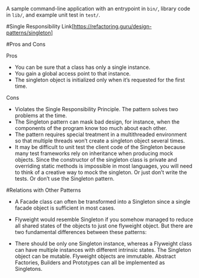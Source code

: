 A sample command-line application with an entrypoint in `bin/`, library code
in `lib/`, and example unit test in `test/`.

#Single Responsibility
Link[https://refactoring.guru/design-patterns/singleton]


#Pros and Cons

Pros

 - You can be sure that a class has only a single instance.
 - You gain a global access point to that instance.
 - The singleton object is initialized only when it’s requested for the first time.


 Cons

 - Violates the Single Responsibility Principle. The pattern solves two problems at the time.
 - The Singleton pattern can mask bad design, for instance, when the components of the program know too much about each other.
 - The pattern requires special treatment in a multithreaded environment so that multiple threads won’t create a singleton object several times.
 - It may be difficult to unit test the client code of the Singleton because many test frameworks rely on inheritance when producing mock objects. Since the constructor of the singleton class is private and overriding static methods is impossible in most languages, you will need to think of a creative way to mock the singleton. Or just don’t write the tests. Or don’t use the Singleton pattern.

 #Relations with Other Patterns

+ A Facade class can often be transformed into a Singleton since a single facade object is sufficient in most cases.

+ Flyweight would resemble Singleton if you somehow managed to reduce all shared states of the objects to just one flyweight object. But there are two fundamental differences between these patterns:

+ There should be only one Singleton instance, whereas a Flyweight class can have multiple instances with different intrinsic states.
The Singleton object can be mutable. Flyweight objects are immutable.
Abstract Factories, Builders and Prototypes can all be implemented as Singletons.